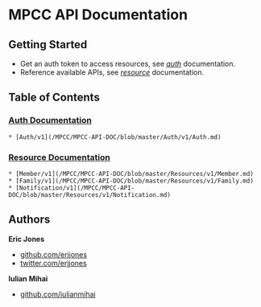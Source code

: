 # MPCC API Documentation

## Getting Started

* Get an auth token to access resources, see [_auth_](/MPCC/MPCC-API-DOC/blob/master/Auth/README.md) documentation.
* Reference available APIs, see [_resource_](/MPCC/MPCC-API-DOC/blob/master/Resources/README.md) documentation.

## Table of Contents

### [Auth Documentation](/MPCC/MPCC-API-DOC/blob/master/Auth/README.md)	
	* [Auth/v1](/MPCC/MPCC-API-DOC/blob/master/Auth/v1/Auth.md)		

### [Resource Documentation](/MPCC/MPCC-API-DOC/blob/master/Resources/README.md)
	* [Member/v1](/MPCC/MPCC-API-DOC/blob/master/Resources/v1/Member.md)
	* [Family/v1](/MPCC/MPCC-API-DOC/blob/master/Resources/v1/Family.md)
	* [Notification/v1](/MPCC/MPCC-API-DOC/blob/master/Resources/v1/Notification.md)

## Authors

**Eric Jones** 

+ [github.com/erjjones](https://github.com/erjjones)
+ [twitter.com/erjjones](http://twitter.com/erjjones)

**Iulian Mihai** 
	
+ [github.com/iulianmihai](https://github.com/iulianmihai)